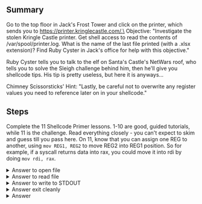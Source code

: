 ## Summary
Go to the top floor in Jack's Frost Tower and click on the printer, which sends you to https://printer.kringlecastle.com/.\
Objective: "Investigate the stolen Kringle Castle printer. Get shell access to read the contents of /var/spool/printer.log. What is the name of the last file printed (with a .xlsx extension)? Find Ruby Cyster in Jack's office for help with this objective."

Ruby Cyster tells you to talk to the elf on Santa's Castle's NetWars roof, who tells you to solve the Sleigh challenge behind him, then he'll give you shellcode tips. His tip is pretty useless, but here it is anyways...

Chimney Scissorsticks' Hint:
"Lastly, be careful not to overwrite any register values you need to reference later on in your shellcode."

## Steps
Complete the 11 Shellcode Primer lessons. 1-10 are good, guided tutorials, while 11 is the challenge. Read everything closely - you can't expect to skim and guess till you pass here. On 11, know that you can assign one REG to another, using `mov REG1, REG2` to move REG2 into REG1 position. So for example, if a syscall returns data into rax, you could move it into rdi by doing `mov rdi, rax`.


<details>
  <summary>Answer to open file</summary>
  
```
; TODO: Get a reference to this
call txt
db '/var/northpolesecrets.txt',0
txt:

; TODO: Call sys_open
mov rax, 2 ;sys_open
pop rdi
mov rsi, 0
mov rdx, 0
syscall
```
  
</details>

<details>
  <summary>Answer to read file</summary>
  
```
; TODO: Call sys_read on the file handle and read it into rsp
mov rdi, rax
mov rax, 0 ;sys_read
mov rdx, 200 ;size_t count
mov rsi, rsp
syscall
```
  
</details>

<details>
  <summary>Answer to write to STDOUT</summary>
  
```
; TODO: Call sys_write to write the contents from rsp to stdout (1)
mov rax, 1;sys_write
mov rdi,1
mov rsi, rsp
mov rdx, 200 ;size_t count
syscall
```
  
</details>

<details>
  <summary>Answer exit cleanly</summary>
  
```
; TODO: Call sys_exit
mov rax, 60;sys_exit
mov rdi, 99;Put the exit_code we want (99) in rdi
syscall
ret
```
  
</details>


<details>
  <summary>Answer</summary>
  Secret to KringleCon success: all of our speakers and organizers, providing the gift of cyber security knowledge, free to the community.
</details>

